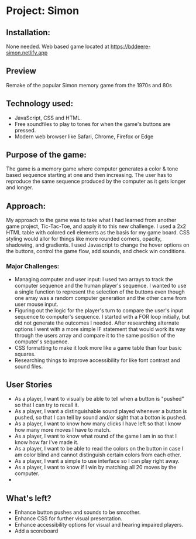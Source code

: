 # Project: Simon

## Installation: 
None needed.  Web based game located at https://bddeere-simon.netlify.app

## Preview

Remake of the popular Simon memory game from the 1970s and 80s

## Technology used:

- JavaScript, CSS and HTML.
- Free soundfiles to play to tones for when the game's buttons are pressed.
- Modern web browser like Safari, Chrome, Firefox or Edge

## Purpose of the game:
The game is a memory game where computer generates a color & tone based sequence starting at one and then increasing.  The user has to reproduce the same sequence produced by the computer as it gets longer and longer.

## Approach:
My approach to the game was to take what I had learned from another game project, Tic-Tac-Toe, and apply it to this new challenge.
I used a 2x2 HTML table with colored cell elements as the basis for my game board.  CSS styling would allor for things like more rounded corners, opacity, shadowing, and gradients.
I used Javascript to change the hover options on the buttons, control the game flow, add sounds, and check win conditions.
### Major Challenges:
- Managing computer and user input:  I used two arrays to track the computer sequence and the human player's sequence.  I wanted to use a single function to represent the selection of the buttons even though one array was a random computer generation and the other came from user mouse input.
- Figuring out the logic for the player's turn to compare the user's input sequence to computer's sequence.  I started with a FOR loop initially, but did not generate the outcomes I needed.  After researching alternate options I went with a more simple IF statement that would work its way through the users array and compare it to the same position of the computer's sequence.
- CSS formatting to make it look more like a game table than four basic squares.
- Researching things to improve accessibility for like font contrast and sound files.

## User Stories
- As a player, I want to visually be able to tell when a button is "pushed" so that I can try to recall it.
- As a player, I want a distinguishable sound played whenever a button is pushed, so that I can tell by sound and/or sight that a botton is pushed.
- As a player, I want to know how many clicks I have left so that I know how many more moves I have to match.
- As a player, I want to know what round of the game I am in so that I know how far I've made it.
- As a player, I want to be able to read the colors on the button in case I am color blind and cannot distinguish certain colors from each other.
- As a player, I want a simple to use interface so I can play right away.
- As a player, I want to know if I win by matching all 20 moves by the computer.
- 
## What's left?
- Enhance button pushes and sounds to be smoother.
- Enhance CSS for further visual presentation.
- Enhance accessibility options for visual and hearing impaired players.
- Add a scoreboard 

